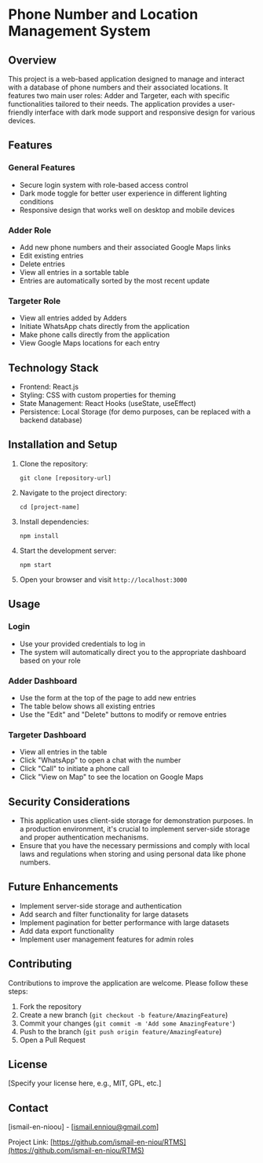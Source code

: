 # Phone Number and Location Management System

## Overview

This project is a web-based application designed to manage and interact with a database of phone numbers and their associated locations. It features two main user roles: Adder and Targeter, each with specific functionalities tailored to their needs. The application provides a user-friendly interface with dark mode support and responsive design for various devices.

## Features

### General Features
- Secure login system with role-based access control
- Dark mode toggle for better user experience in different lighting conditions
- Responsive design that works well on desktop and mobile devices

### Adder Role
- Add new phone numbers and their associated Google Maps links
- Edit existing entries
- Delete entries
- View all entries in a sortable table
- Entries are automatically sorted by the most recent update

### Targeter Role
- View all entries added by Adders
- Initiate WhatsApp chats directly from the application
- Make phone calls directly from the application
- View Google Maps locations for each entry

## Technology Stack

- Frontend: React.js
- Styling: CSS with custom properties for theming
- State Management: React Hooks (useState, useEffect)
- Persistence: Local Storage (for demo purposes, can be replaced with a backend database)

## Installation and Setup

1. Clone the repository:
   ```
   git clone [repository-url]
   ```

2. Navigate to the project directory:
   ```
   cd [project-name]
   ```

3. Install dependencies:
   ```
   npm install
   ```

4. Start the development server:
   ```
   npm start
   ```

5. Open your browser and visit `http://localhost:3000`

## Usage

### Login
- Use your provided credentials to log in
- The system will automatically direct you to the appropriate dashboard based on your role

### Adder Dashboard
- Use the form at the top of the page to add new entries
- The table below shows all existing entries
- Use the "Edit" and "Delete" buttons to modify or remove entries

### Targeter Dashboard
- View all entries in the table
- Click "WhatsApp" to open a chat with the number
- Click "Call" to initiate a phone call
- Click "View on Map" to see the location on Google Maps

## Security Considerations

- This application uses client-side storage for demonstration purposes. In a production environment, it's crucial to implement server-side storage and proper authentication mechanisms.
- Ensure that you have the necessary permissions and comply with local laws and regulations when storing and using personal data like phone numbers.

## Future Enhancements

- Implement server-side storage and authentication
- Add search and filter functionality for large datasets
- Implement pagination for better performance with large datasets
- Add data export functionality
- Implement user management features for admin roles

## Contributing

Contributions to improve the application are welcome. Please follow these steps:

1. Fork the repository
2. Create a new branch (`git checkout -b feature/AmazingFeature`)
3. Commit your changes (`git commit -m 'Add some AmazingFeature'`)
4. Push to the branch (`git push origin feature/AmazingFeature`)
5. Open a Pull Request

## License

[Specify your license here, e.g., MIT, GPL, etc.]

## Contact

[ismail-en-nioou] - [ismail.enniou@gmail.com]

Project Link: [https://github.com/ismail-en-niou/RTMS](https://github.com/ismail-en-niou/RTMS)
